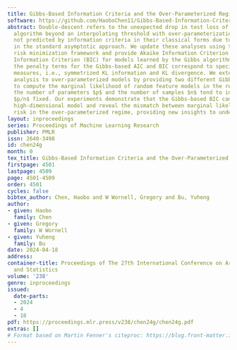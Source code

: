 ```yaml
---
title: Gibbs-Based Information Criteria and the Over-Parameterized Regime
software: https://github.com/HaoboChen11/Gibbs-Based-Information-Criteria-and-the-Over-Parameterized-Regime
abstract: Double-descent refers to the unexpected drop in test loss of a learning
  algorithm beyond an interpolating threshold with over-parameterization, which is
  not predicted by information criteria in their classical forms due to the limitations
  in the standard asymptotic approach. We update these analyses using the information
  risk minimization framework and provide Akaike Information Criterion (AIC) and Bayesian
  Information Criterion (BIC) for models learned by the Gibbs algorithm. Notably,
  the penalty terms for the Gibbs-based AIC and BIC correspond to specific information
  measures, i.e., symmetrized KL information and KL divergence. We extend this information-theoretic
  analysis to over-parameterized models by providing two different Gibbs-based BICs
  to compute the marginal likelihood of random feature models in the regime where
  the number of parameters $p$ and the number of samples $n$ tend to infinity, with
  $p/n$ fixed. Our experiments demonstrate that the Gibbs-based BIC can select the
  high-dimensional model and reveal the mismatch between marginal likelihood and population
  risk in the over-parameterized regime, providing new insights to understand double-descent.
layout: inproceedings
series: Proceedings of Machine Learning Research
publisher: PMLR
issn: 2640-3498
id: chen24g
month: 0
tex_title: Gibbs-Based Information Criteria and the Over-Parameterized Regime
firstpage: 4501
lastpage: 4509
page: 4501-4509
order: 4501
cycles: false
bibtex_author: Chen, Haobo and W Wornell, Gregory and Bu, Yuheng
author:
- given: Haobo
  family: Chen
- given: Gregory
  family: W Wornell
- given: Yuheng
  family: Bu
date: 2024-04-18
address:
container-title: Proceedings of The 27th International Conference on Artificial Intelligence
  and Statistics
volume: '238'
genre: inproceedings
issued:
  date-parts:
  - 2024
  - 4
  - 18
pdf: https://proceedings.mlr.press/v238/chen24g/chen24g.pdf
extras: []
# Format based on Martin Fenner's citeproc: https://blog.front-matter.io/posts/citeproc-yaml-for-bibliographies/
---
```

